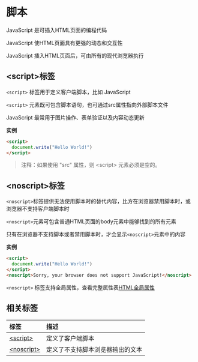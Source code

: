 # 脚本

JavaScript 是可插入HTML页面的编程代码

JavaScript 使HTML页面具有更强的动态和交互性

JavaScript 插入HTML页面后，可由所有的现代浏览器执行

## \<script>标签

`<script>` 标签用于定义客户端脚本，比如 JavaScript

`<script>` 元素既可包含脚本语句，也可通过src属性指向外部脚本文件

JavaScript 最常用于图片操作、表单验证以及内容动态更新

**实例**

```html
<script>
  document.write("Hello World!")
</script>
```

> 注释：如果使用 "src" 属性，则 \<script> 元素必须是空的。

## \<noscript>标签

`<noscript>`标签提供无法使用脚本时的替代内容，比方在浏览器禁用脚本时，或浏览器不支持客户端脚本时

`<noscript>`元素可包含普通HTML页面的body元素中能够找到的所有元素

只有在浏览器不支持脚本或者禁用脚本时，才会显示`<noscript>`元素中的内容

**实例**

```html
<script>
  document.write("Hello World!")
</script>
<noscript>Sorry, your browser does not support JavaScript!</noscript>
```

`<noscript>` 标签支持全局属性，查看完整属性表[HTML全局属性](https://www.w3cschool.cn/htmltags/ref-standardattributes.html)

## 相关标签

|标签|描述|
|:---|:---|
|[\<script>](https://www.w3cschool.cn/htmltags/tag-script.html)|定义了客户端脚本|
|[\<noscript>](https://www.w3cschool.cn/htmltags/tag-noscript.html)|定义了不支持脚本浏览器输出的文本|
